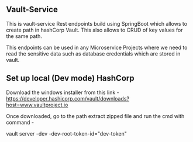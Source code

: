 ## Vault-Service

This is vault-service Rest endpoints build using SpringBoot which allows to create path in hashCorp Vault. This also allows to CRUD of key values for the same path.

This endpoints can be used in any Microservice Projects where we need to read the sensitive data such as database credentials which are stored in vault.

## Set up local (Dev mode) HashCorp 

Download the windows installer from this link - https://developer.hashicorp.com/vault/downloads?host=www.vaultproject.io

Once downloaded, go to the path extract zipped file and run the cmd with command -

vault server -dev -dev-root-token-id="dev-token"

